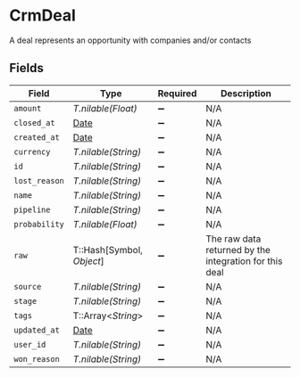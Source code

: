 # CrmDeal

A deal represents an opportunity with companies and/or contacts


## Fields

| Field                                                                | Type                                                                 | Required                                                             | Description                                                          |
| -------------------------------------------------------------------- | -------------------------------------------------------------------- | -------------------------------------------------------------------- | -------------------------------------------------------------------- |
| `amount`                                                             | *T.nilable(Float)*                                                   | :heavy_minus_sign:                                                   | N/A                                                                  |
| `closed_at`                                                          | [Date](https://ruby-doc.org/stdlib-2.6.1/libdoc/date/rdoc/Date.html) | :heavy_minus_sign:                                                   | N/A                                                                  |
| `created_at`                                                         | [Date](https://ruby-doc.org/stdlib-2.6.1/libdoc/date/rdoc/Date.html) | :heavy_minus_sign:                                                   | N/A                                                                  |
| `currency`                                                           | *T.nilable(String)*                                                  | :heavy_minus_sign:                                                   | N/A                                                                  |
| `id`                                                                 | *T.nilable(String)*                                                  | :heavy_minus_sign:                                                   | N/A                                                                  |
| `lost_reason`                                                        | *T.nilable(String)*                                                  | :heavy_minus_sign:                                                   | N/A                                                                  |
| `name`                                                               | *T.nilable(String)*                                                  | :heavy_minus_sign:                                                   | N/A                                                                  |
| `pipeline`                                                           | *T.nilable(String)*                                                  | :heavy_minus_sign:                                                   | N/A                                                                  |
| `probability`                                                        | *T.nilable(Float)*                                                   | :heavy_minus_sign:                                                   | N/A                                                                  |
| `raw`                                                                | T::Hash[Symbol, *Object*]                                            | :heavy_minus_sign:                                                   | The raw data returned by the integration for this deal               |
| `source`                                                             | *T.nilable(String)*                                                  | :heavy_minus_sign:                                                   | N/A                                                                  |
| `stage`                                                              | *T.nilable(String)*                                                  | :heavy_minus_sign:                                                   | N/A                                                                  |
| `tags`                                                               | T::Array<*String*>                                                   | :heavy_minus_sign:                                                   | N/A                                                                  |
| `updated_at`                                                         | [Date](https://ruby-doc.org/stdlib-2.6.1/libdoc/date/rdoc/Date.html) | :heavy_minus_sign:                                                   | N/A                                                                  |
| `user_id`                                                            | *T.nilable(String)*                                                  | :heavy_minus_sign:                                                   | N/A                                                                  |
| `won_reason`                                                         | *T.nilable(String)*                                                  | :heavy_minus_sign:                                                   | N/A                                                                  |